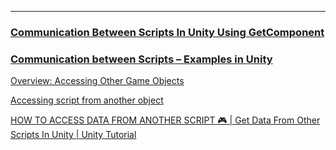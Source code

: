 

---

### [Communication Between Scripts In Unity Using GetComponent](https://adamwreed93.medium.com/communication-between-scripts-in-unity-using-getcomponent-da51d2634bba)

### [Communication between Scripts – Examples in Unity](https://gamedevtraum.com/en/programming/basic-programming/how-to-communicate-between-scripts-in-programming-examples-in-unity/)

[Overview: Accessing Other Game Objects](https://docs.unity3d.com/410/Documentation/ScriptReference/index.Accessing_Other_Game_Objects.html)

[Accessing script from another object](https://answers.unity.com/questions/1141391/accessing-script-from-another-object.html)

[HOW TO ACCESS DATA FROM ANOTHER SCRIPT 🎮 | Get Data From Other Scripts In Unity | Unity Tutorial](https://www.youtube.com/watch?v=Y7pp2gzCzUI)





